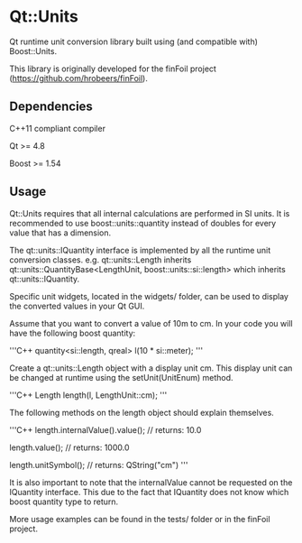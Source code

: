 Qt::Units
=========

Qt runtime unit conversion library built using (and compatible with) Boost::Units.

This library is originally developed for the finFoil project (https://github.com/hrobeers/finFoil).


## Dependencies

C++11 compliant compiler

Qt >= 4.8

Boost >= 1.54


## Usage

Qt::Units requires that all internal calculations are performed in SI units.
It is recommended to use boost::units::quantity<T> instead of doubles for every value that has a dimension.

The qt::units::IQuantity interface is implemented by all the runtime unit conversion classes.
e.g. qt::units::Length inherits qt::units::QuantityBase<LengthUnit, boost::units::si::length> which inherits qt::units::IQuantity.

Specific unit widgets, located in the widgets/ folder, can be used to display the converted values in your Qt GUI.


Assume that you want to convert a value of 10m to cm.
In your code you will have the following boost quantity:

'''C++
 quantity<si::length, qreal> l(10 * si::meter);
'''

Create a qt::units::Length object with a display unit cm.
This display unit can be changed at runtime using the setUnit(UnitEnum) method.

'''C++
 Length length(l, LengthUnit::cm);
'''

The following methods on the length object should explain themselves.

'''C++
 length.internalValue().value();     // returns: 10.0

 length.value();                     // returns: 1000.0

 length.unitSymbol();                // returns: QString("cm")
'''

It is also important to note that the internalValue cannot be requested on the IQuantity interface.
This due to the fact that IQuantity does not know which boost quantity type to return.


More usage examples can be found in the tests/ folder or in the finFoil project.
